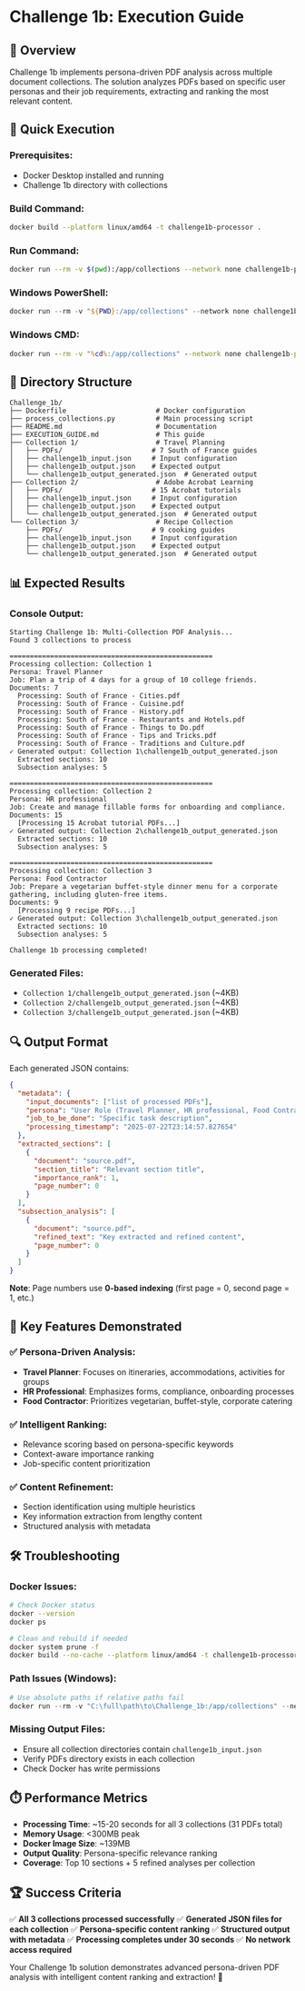 # Challenge 1b: Execution Guide

## 🎯 Overview
Challenge 1b implements persona-driven PDF analysis across multiple document collections. The solution analyzes PDFs based on specific user personas and their job requirements, extracting and ranking the most relevant content.

## 🚀 Quick Execution

### Prerequisites:
- Docker Desktop installed and running
- Challenge 1b directory with collections

### Build Command:
```bash
docker build --platform linux/amd64 -t challenge1b-processor .
```

### Run Command:
```bash
docker run --rm -v $(pwd):/app/collections --network none challenge1b-processor
```

### Windows PowerShell:
```powershell
docker run --rm -v "${PWD}:/app/collections" --network none challenge1b-processor
```

### Windows CMD:
```cmd
docker run --rm -v "%cd%:/app/collections" --network none challenge1b-processor
```

## 📁 Directory Structure

```
Challenge_1b/
├── Dockerfile                      # Docker configuration
├── process_collections.py          # Main processing script
├── README.md                       # Documentation
├── EXECUTION_GUIDE.md              # This guide
├── Collection 1/                   # Travel Planning
│   ├── PDFs/                      # 7 South of France guides
│   ├── challenge1b_input.json     # Input configuration
│   ├── challenge1b_output.json    # Expected output
│   └── challenge1b_output_generated.json  # Generated output
├── Collection 2/                   # Adobe Acrobat Learning
│   ├── PDFs/                      # 15 Acrobat tutorials
│   ├── challenge1b_input.json     # Input configuration
│   ├── challenge1b_output.json    # Expected output
│   └── challenge1b_output_generated.json  # Generated output
└── Collection 3/                   # Recipe Collection
    ├── PDFs/                      # 9 cooking guides
    ├── challenge1b_input.json     # Input configuration
    ├── challenge1b_output.json    # Expected output
    └── challenge1b_output_generated.json  # Generated output
```

## 📊 Expected Results

### Console Output:
```
Starting Challenge 1b: Multi-Collection PDF Analysis...
Found 3 collections to process

==================================================
Processing collection: Collection 1
Persona: Travel Planner
Job: Plan a trip of 4 days for a group of 10 college friends.
Documents: 7
  Processing: South of France - Cities.pdf
  Processing: South of France - Cuisine.pdf
  Processing: South of France - History.pdf
  Processing: South of France - Restaurants and Hotels.pdf
  Processing: South of France - Things to Do.pdf
  Processing: South of France - Tips and Tricks.pdf
  Processing: South of France - Traditions and Culture.pdf
✓ Generated output: Collection 1\challenge1b_output_generated.json
  Extracted sections: 10
  Subsection analyses: 5

==================================================
Processing collection: Collection 2
Persona: HR professional
Job: Create and manage fillable forms for onboarding and compliance.
Documents: 15
  [Processing 15 Acrobat tutorial PDFs...]
✓ Generated output: Collection 2\challenge1b_output_generated.json
  Extracted sections: 10
  Subsection analyses: 5

==================================================
Processing collection: Collection 3
Persona: Food Contractor
Job: Prepare a vegetarian buffet-style dinner menu for a corporate gathering, including gluten-free items.
Documents: 9
  [Processing 9 recipe PDFs...]
✓ Generated output: Collection 3\challenge1b_output_generated.json
  Extracted sections: 10
  Subsection analyses: 5

Challenge 1b processing completed!
```

### Generated Files:
- `Collection 1/challenge1b_output_generated.json` (~4KB)
- `Collection 2/challenge1b_output_generated.json` (~4KB)
- `Collection 3/challenge1b_output_generated.json` (~4KB)

## 🔍 Output Format

Each generated JSON contains:

```json
{
  "metadata": {
    "input_documents": ["list of processed PDFs"],
    "persona": "User Role (Travel Planner, HR professional, Food Contractor)",
    "job_to_be_done": "Specific task description",
    "processing_timestamp": "2025-07-22T23:14:57.827654"
  },
  "extracted_sections": [
    {
      "document": "source.pdf",
      "section_title": "Relevant section title",
      "importance_rank": 1,
      "page_number": 0
    }
  ],
  "subsection_analysis": [
    {
      "document": "source.pdf",
      "refined_text": "Key extracted and refined content",
      "page_number": 0
    }
  ]
}
```

**Note**: Page numbers use **0-based indexing** (first page = 0, second page = 1, etc.)

## 🎯 Key Features Demonstrated

### ✅ **Persona-Driven Analysis:**
- **Travel Planner**: Focuses on itineraries, accommodations, activities for groups
- **HR Professional**: Emphasizes forms, compliance, onboarding processes
- **Food Contractor**: Prioritizes vegetarian, buffet-style, corporate catering

### ✅ **Intelligent Ranking:**
- Relevance scoring based on persona-specific keywords
- Context-aware importance ranking
- Job-specific content prioritization

### ✅ **Content Refinement:**
- Section identification using multiple heuristics
- Key information extraction from lengthy content
- Structured analysis with metadata

## 🛠️ Troubleshooting

### Docker Issues:
```bash
# Check Docker status
docker --version
docker ps

# Clean and rebuild if needed
docker system prune -f
docker build --no-cache --platform linux/amd64 -t challenge1b-processor .
```

### Path Issues (Windows):
```powershell
# Use absolute paths if relative paths fail
docker run --rm -v "C:\full\path\to\Challenge_1b:/app/collections" --network none challenge1b-processor
```

### Missing Output Files:
- Ensure all collection directories contain `challenge1b_input.json`
- Verify PDFs directory exists in each collection
- Check Docker has write permissions

## ⏱️ Performance Metrics

- **Processing Time**: ~15-20 seconds for all 3 collections (31 PDFs total)
- **Memory Usage**: <300MB peak
- **Docker Image Size**: ~139MB
- **Output Quality**: Persona-specific relevance ranking
- **Coverage**: Top 10 sections + 5 refined analyses per collection

## 🏆 Success Criteria

✅ **All 3 collections processed successfully**
✅ **Generated JSON files for each collection**
✅ **Persona-specific content ranking**
✅ **Structured output with metadata**
✅ **Processing completes under 30 seconds**
✅ **No network access required**

Your Challenge 1b solution demonstrates advanced persona-driven PDF analysis with intelligent content ranking and extraction! 🚀
